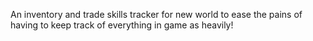 An inventory and trade skills tracker for new world to ease the pains of having to keep track of everything in game as heavily! 
